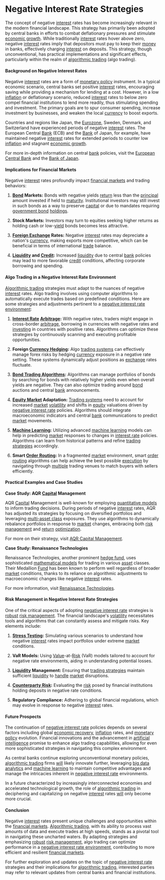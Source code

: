 # Negative Interest Rate Strategies

The concept of negative [interest](../i/interest.md) rates has become increasingly relevant in the modern financial landscape. This strategy has primarily been adopted by central banks in efforts to combat deflationary pressures and stimulate [economic growth](../e/economic_growth.md). While traditionally [interest](../i/interest.md) rates hover above zero, negative [interest](../i/interest.md) rates imply that depositors must pay to keep their [money](../m/money.md) in banks, effectively charging [interest](../i/interest.md) on deposits. This strategy, though unconventional, has practical implementations and significant effects, particularly within the realm of [algorithmic trading](../a/algorithmic_trading.md) (algo trading).

#### Background on Negative Interest Rates

Negative [interest](../i/interest.md) rates are a form of [monetary policy](../m/monetary_policy.md) instrument. In a typical economic scenario, central banks set positive [interest](../i/interest.md) rates, encouraging saving while providing a mechanism for lending at a cost. However, in a low [inflation](../i/inflation.md) or deflationary scenario, reduced [interest](../i/interest.md) rates to below zero compel financial institutions to lend more readily, thus stimulating spending and investment. The primary goals are to spur consumer spending, increase investment by businesses, and weaken the local [currency](../c/currency.md) to boost exports.

Countries and regions like Japan, the [Eurozone](../e/eurozone.md), Sweden, Denmark, and Switzerland have experienced periods of negative [interest](../i/interest.md) rates. The European Central [Bank](../b/bank.md) (ECB) and the [Bank](../b/bank.md) of Japan, for example, have maintained negative [interest](../i/interest.md) rates for extended periods to counter low [inflation](../i/inflation.md) and stagnant [economic growth](../e/economic_growth.md).

For more in-depth information on central [bank](../b/bank.md) policies, visit the [European Central Bank](https://www.ecb.europa.eu/home/html/index.en.html) and the [Bank of Japan](https://www.boj.or.jp/en/).

#### Implications for Financial Markets

Negative [interest](../i/interest.md) rates profoundly impact [financial markets](../f/financial_market.md) and trading behaviors:

1. **[Bond](../b/bond.md) Markets:** Bonds with negative yields [return](../r/return.md) less than the [principal](../p/principal.md) amount invested if held to [maturity](../m/maturity.md). Institutional investors may still invest in such bonds as a way to preserve [capital](../c/capital.md) or due to mandates requiring [government bond](../g/government_bond.md) [holdings](../h/holdings.md).
  
2. **Stock Markets:** Investors may turn to equities seeking higher returns as holding cash or low-[yield](../y/yield.md) bonds becomes less attractive.
  
3. **[Foreign Exchange](../f/foreign_exchange.md) Rates:** Negative [interest](../i/interest.md) rates may depreciate a nation's [currency](../c/currency.md), making exports more competitive, which can be beneficial in terms of international [trade](../t/trade.md) balance.
  
4. **[Liquidity](../l/liquidity.md) and [Credit](../c/credit.md):** Increased [liquidity](../l/liquidity.md) due to central [bank](../b/bank.md) policies may lead to more favorable [credit](../c/credit.md) conditions, affecting corporate borrowing and spending.

#### Algo Trading in a Negative Interest Rate Environment

[Algorithmic trading](../a/algorithmic_trading.md) strategies must adapt to the nuances of negative [interest](../i/interest.md) rates. Algo trading involves using computer algorithms to automatically execute trades based on predefined conditions. Here are some strategies and adjustments pertinent to a [negative interest rate environment](../n/negative_interest_rate_environment.md):

1. **[Interest Rate](../i/interest_rate.md) [Arbitrage](../a/arbitrage.md):** With negative rates, traders might engage in cross-border [arbitrage](../a/arbitrage.md), borrowing in currencies with negative rates and [investing](../i/investing.md) in countries with positive rates. Algorithms can optimize these strategies by continuously scanning and executing profitable opportunities.

2. **Foreign [Currency Hedging](../c/currency_hedging.md):** Algo [trading systems](../t/trading_systems.md) can effectively manage forex risks by hedging [currency](../c/currency.md) exposure in a negative rate setting. These systems dynamically adjust positions as [exchange](../e/exchange.md) rates fluctuate.

3. **[Bond Trading Algorithms](../b/bond_trading_algorithms.md):** Algorithms can manage portfolios of bonds by searching for bonds with relatively higher yields even when overall yields are negative. They can also optimize trading around [bond](../b/bond.md) auctions and central [bank](../b/bank.md) announcements.

4. **[Equity Market](../e/equity_market.md) Adaptation:** [Trading systems](../t/trading_systems.md) need to account for increased [market](../m/market.md) [volatility](../v/volatility.md) and shifts in [equity](../e/equity.md) valuations driven by [negative interest rate](../n/negative_interest_rate.md) policies. Algorithms should integrate macroeconomic indicators and central [bank](../b/bank.md) communications to predict [market](../m/market.md) movements.

5. **[Machine Learning](../m/machine_learning.md):** Utilizing advanced [machine learning](../m/machine_learning.md) models can help in predicting [market](../m/market.md) responses to changes in [interest rate](../i/interest_rate.md) policies. Algorithms can learn from historical patterns and refine [trading strategies](../t/trading_strategies.md) accordingly.

6. **Smart [Order Routing](../o/order_routing.md):** In a fragmented [market](../m/market.md) environment, smart [order routing](../o/order_routing.md) algorithms can help achieve the best possible [execution](../e/execution.md) by navigating through [multiple](../m/multiple.md) trading venues to match buyers with sellers efficiently.

#### Practical Examples and Case Studies

**Case Study: AQR [Capital](../c/capital.md) Management**

AQR [Capital](../c/capital.md) Management is well-known for employing [quantitative models](../q/quantitative_models.md) to inform trading decisions. During periods of negative [interest](../i/interest.md) rates, AQR has adjusted its strategies by focusing on diversified portfolios and leveraging [multi-asset class](../m/multi-asset_class.md) exposures. They use algorithms to dynamically rebalance portfolios in response to [market](../m/market.md) changes, embracing both [risk management](../r/risk_management.md) and [return](../r/return.md) [optimization](../o/optimization.md).

For more on their strategy, visit [AQR Capital Management](https://www.aqr.com/).

**Case Study: Renaissance Technologies**

Renaissance Technologies, another prominent [hedge fund](../h/hedge_fund.md), uses sophisticated [mathematical models](../m/mathematical_models_in_trading.md) for trading in various [asset](../a/asset.md) classes. Their Medallion [Fund](../f/fund.md) has been known to perform well regardless of broader [market](../m/market.md) conditions, thanks to its reliance on algorithmic adjustments to macroeconomic changes like negative [interest](../i/interest.md) rates.

For more information, visit [Renaissance Technologies](https://www.rentec.com/).

#### Risk Management in Negative Interest Rate Strategies

One of the critical aspects of adopting [negative interest rate](../n/negative_interest_rate.md) strategies is [robust](../r/robust.md) [risk management](../r/risk_management.md). The financial landscape's [volatility](../v/volatility.md) necessitates tools and algorithms that can constantly assess and mitigate risks. Key elements include:

1. **[Stress Testing](../s/stress_testing_in_trading.md):** Simulating various scenarios to understand how negative [interest](../i/interest.md) rates impact portfolios under extreme [market](../m/market.md) conditions.

2. **VaR Models:** Using [Value](../v/value.md)-at-[Risk](../r/risk.md) (VaR) models tailored to account for negative rate environments, aiding in understanding potential losses.

3. **[Liquidity](../l/liquidity.md) Management:** Ensuring that [trading strategies](../t/trading_strategies.md) maintain sufficient [liquidity](../l/liquidity.md) to [handle](../h/handle.md) [market](../m/market.md) disruptions.

4. **[Counterparty Risk](../c/counterparty_risk.md):** Evaluating the [risk](../r/risk.md) posed by financial institutions holding deposits in negative rate conditions.

5. **Regulatory Compliance:** Adhering to global financial regulations, which may evolve in response to negative [interest](../i/interest.md) rates.

#### Future Prospects

The continuation of [negative interest rate](../n/negative_interest_rate.md) policies depends on several factors including global [economic recovery](../e/economic_recovery.md), [inflation](../i/inflation.md) rates, and [monetary policy](../m/monetary_policy.md) evolution. Financial innovations and the advancement in [artificial intelligence](../a/artificial_intelligence_in_trading.md) promise to enhance algo trading capabilities, allowing for even more sophisticated strategies in navigating this complex environment.

As central banks continue exploring unconventional monetary policies, [algorithmic trading](../a/algorithmic_trading.md) firms [will](../w/will.md) likely innovate further, leveraging [big data analytics](../b/big_data_analytics_in_trading.md) and [machine learning](../m/machine_learning.md) to maintain competitive advantages and manage the intricacies inherent in [negative interest rate](../n/negative_interest_rate.md) environments.

In a future characterized by increasingly interconnected economies and accelerated technological growth, the role of [algorithmic trading](../a/algorithmic_trading.md) in deciphering and capitalizing on negative [interest](../i/interest.md) rates [will](../w/will.md) only become more crucial.

#### Conclusion

Negative [interest](../i/interest.md) rates present unique challenges and opportunities within the [financial markets](../f/financial_market.md). [Algorithmic trading](../a/algorithmic_trading.md), with its ability to process vast amounts of data and execute trades at high speeds, stands as a pivotal tool in navigating these uncharted waters. By adapting strategies and emphasizing [robust](../r/robust.md) [risk management](../r/risk_management.md), algo trading can optimize performance in a [negative interest rate environment](../n/negative_interest_rate_environment.md), contributing to more efficient and resilient [financial markets](../f/financial_market.md).

For further exploration and updates on the topic of [negative interest rate](../n/negative_interest_rate.md) strategies and their implications for [algorithmic trading](../a/algorithmic_trading.md), interested parties may refer to relevant updates from central banks and financial institutions.
